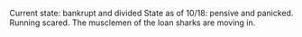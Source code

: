 Current state: bankrupt and divided
State as of 10/18:  pensive and panicked.  Running scared.  The musclemen of the loan sharks are moving in.

